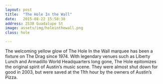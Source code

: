```yaml
---
layout: post
title:  "The Hole In the Wall"
date:   2015-08-22 15:58:38
address: 2538 Guadalupe St
image: assets/img/holeinthewall.png
class: hole

---
```

The welcoming yellow glow of The Hole In the Wall marquee has been a fixture on The Drag since 1974. With legendary venues such as Liberty Lunch and Armadillo World Headquarters long gone, The Hole epitomizes the original spirit of Austin’s music scene. They were almost shut down for good in 2003, but were saved at the 11th hour by the owners of Austin’s Pizza.
